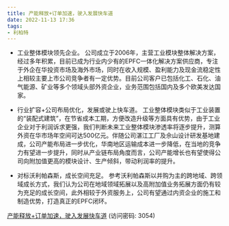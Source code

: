```yaml
---
title: 产能释放+订单加速，驶入发展快车道
date: 2022-11-13 17:36
tags:
- 利柏特
---
```

- 工业整体模块领先企业。
公司成立于2006年，主营工业模块整体解决方案，经过多年积累，目前已成为行业内少有的EPFC一体化解决方案供应商，专注于外企在华投资市场及海外市场，同时在收入规模、盈利能力及现金流稳定性上相较主要上市公司竞争者有一定优势。目前公司客户已包括化工、石化、油气能源、矿业等多个领域头部外资企业，业务范围包括国内及多个欧美发达国家。
<!-- more -->
- 行业扩容+公司布局优化，发展或驶上快车道。
工业整体模块类似于工业装置的“装配式建筑”，在节省成本工期，方便改造升级等方面具有优势，由于工业企业对于利润诉求更强，我们判断未来工业整体模块渗透率将逐步提升，测算外资在华市场年空间可达500亿元。伴随公司湛江工厂及佘山设计研发基地建成，公司产能布局进一步优化，华南地区运输成本进一步降低，在当地的竞争力有望进一步提升，同时从产业链布局角度而言，公司产能增长也有望使得公司向附加值更高的模块设计、生产倾斜，带动利润率的提升。

- 对标沃利帕森斯，成长空间充足。
参考沃利帕森斯以并购为主的跨地域、跨领域成长方式，我们认为公司在地域领域拓展以及高附加值业务拓展方面仍有较为充足的成长空间，此外相较于外资服务上，公司有望通过内资企业的施工和制造优势，打造真正的EPFC闭环。

[产能释放+订单加速，驶入发展快车道](https://url12.ctfile.com/f/3948612-723190144-16cf39?p=3054)
(访问密码: 3054)
